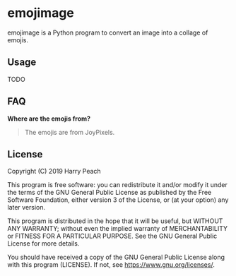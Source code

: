 # emojimage

emojimage is a Python program to convert an image into a collage of emojis.

## Usage

TODO

## FAQ

**Where are the emojis from?**

> The emojis are from JoyPixels.

## License

Copyright (C) 2019 Harry Peach

This program is free software: you can redistribute it and/or modify
it under the terms of the GNU General Public License as published by
the Free Software Foundation, either version 3 of the License, or
(at your option) any later version.

This program is distributed in the hope that it will be useful,
but WITHOUT ANY WARRANTY; without even the implied warranty of
MERCHANTABILITY or FITNESS FOR A PARTICULAR PURPOSE.  See the
GNU General Public License for more details.

You should have received a copy of the GNU General Public License
along with this program (LICENSE). If not, see <https://www.gnu.org/licenses/>.

